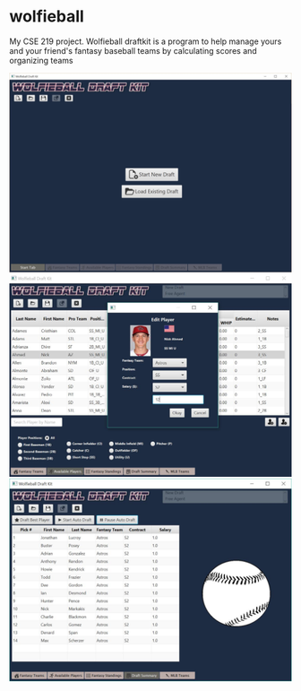 # wolfieball
My CSE 219 project. Wolfieball draftkit is a program to help manage yours and
your friend's fantasy baseball teams by calculating scores and organizing teams

![Alt text](/examples/1.JPG?raw=true "Start Screen")
![Alt text](/examples/Scrn3.jpg?raw=true "Player Option Screen and popup")
![Alt text](/examples/Scrn4.jpg?raw=true "Multithreaded AutoDraft Screen")